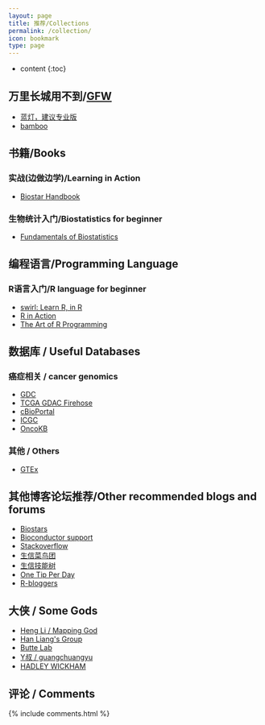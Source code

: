 ```yaml
---
layout: page
title: 推荐/Collections
permalink: /collection/
icon: bookmark
type: page
---
```


* content
{:toc}

## 万里长城用不到/[GFW](https://baike.baidu.com/item/great%20firewall/4843556?fr=aladdin&fromid=18582731&fromtitle=GFW)

* [蓝灯，建议专业版](https://github.com/getlantern/lantern)
* [bamboo](https://github.com/bannedbook/fanqiang/wiki)

## 书籍/Books

### 实战(边做边学)/Learning in Action

* [Biostar Handbook](https://www.biostarhandbook.com/)

### 生物统计入门/Biostatistics for beginner

* [Fundamentals of Biostatistics](https://www.cengage.com/c/fundamentals-of-biostatistics-8e-rosner)

## 编程语言/Programming Language

### R语言入门/R language for beginner

* [swirl: Learn R, in R](http://swirlstats.com/)
* [R in Action](https://www.manning.com/books/r-in-action-second-edition)
* [The Art of R Programming](https://www.amazon.de/Art-Programming-Statistical-Software-Design/dp/1593273843)

## 数据库 / Useful Databases

### 癌症相关 / cancer genomics
* [GDC](https://portal.gdc.cancer.gov/)
* [TCGA GDAC Firehose](https://gdac.broadinstitute.org/)
* [cBioPortal](http://www.cbioportal.org/)
* [ICGC](https://dcc.icgc.org/)
* [OncoKB](http://oncokb.org)

### 其他 / Others
* [GTEx](https://www.gtexportal.org/home/)

## 其他博客论坛推荐/Other recommended blogs and forums 

* [Biostars](https://www.biostars.org/)
* [Bioconductor support](https://support.bioconductor.org/)
* [Stackoverflow](https://stackoverflow.com/)
* [生信菜鸟团](http://www.bio-info-trainee.com/)
* [生信技能树](http://www.biotrainee.com/)
* [One Tip Per Day](http://onetipperday.sterding.com/)
* [R-bloggers](https://www.r-bloggers.com)

## 大侠 / Some Gods

* [Heng Li / Mapping God](http://lh3lh3.users.sourceforge.net/index.shtml)
* [Han Liang's Group](http://odin.mdacc.tmc.edu/~hliang1/index.html)
* [Butte Lab](http://buttelab.ucsf.edu/)
* [Y叔 / guangchuangyu](https://guangchuangyu.github.io/)
* [HADLEY WICKHAM](http://hadley.nz/)

## 评论 / Comments

{% include comments.html %}
